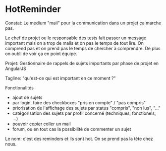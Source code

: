 HotReminder
===========

Constat:
Le medium "mail" pour la communication dans un projet ça marche pas.

Le chef de projet ou le responsable des tests fait passer un message important mais on a trop de mails et on pas le temps de tout lire. On comprend pas et on prend pas le temps de chercher à comprendre. De plus on oubli de voir ça en point équipe.

Projet:
Gestionnaire de rappels de sujets importants par phase de projet en AngularJS

Tagline: "qu'est-ce qui est important en ce moment ?"

Fonctionalités

- ajout de sujets
- par login, faire des checkboxes "pris en compte" / "pas compris"
- priorisation de l'affichage des sujets par status "compris", "non lus", "..."
- catégorisation des sujets par profil concerné (techniques, fonctionels, ...)
- pouvoir copier coller un mail
- forum, ou en tout cas la possibilité de commenter un sujet

Le nom: c'est des reminders et ils sont hot. On se prend pas la tête chez nous.
